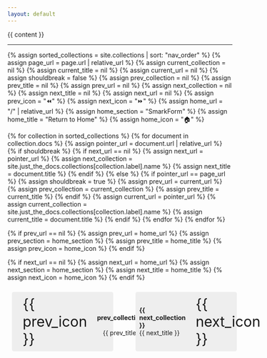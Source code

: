 ```yaml
---
layout: default
---
```




{{ content }}

<hr/>



{% assign sorted_collections = site.collections | sort: "nav_order" %}
{% assign page_url = page.url | relative_url %}
{% assign current_collection = nil %}
{% assign current_title = nil %}
{% assign current_url = nil %}
{% assign shouldbreak = false %}
{% assign prev_collection = nil %}
{% assign prev_title = nil %}
{% assign prev_url = nil %}
{% assign next_collection = nil %}
{% assign next_title = nil %}
{% assign next_url = nil %}
{% assign prev_icon = "⏪" %}
{% assign next_icon = "⏩" %}
{% assign home_url = "/" | relative_url %}
{% assign home_section = "SmarkForm" %}
{% assign home_title = "Return to Home" %}
{% assign home_icon = "🏠" %}

{% for collection in sorted_collections %}
  {% for document in collection.docs %}
   {% assign pointer_url = document.url | relative_url %}
   {% if shouldbreak %}
    {% if next_url == nil %}
     {% assign next_url = pointer_url %}
     {% assign next_collection = site.just_the_docs.collections[collection.label].name %}
     {% assign next_title = document.title %}
    {% endif %}
   {% else %}
    {% if pointer_url == page_url %}
     {% assign shouldbreak = true %}
     {% assign prev_url = current_url %}
     {% assign prev_collection = current_collection %}
     {% assign prev_title = current_title %}
    {% endif %}
    {% assign current_url = pointer_url %}
    {% assign current_collection = site.just_the_docs.collections[collection.label].name %}
    {% assign current_title = document.title %}
   {% endif %}
  {% endfor %}
{% endfor %}

<!-- ](Break Markdown Syntax Hilighting misscompilance)  -->


{% if prev_url == nil %}
 {% assign prev_url = home_url %}
 {% assign prev_section = home_section %}
 {% assign prev_title = home_title %}
 {% assign prev_icon = home_icon %}
{% endif %}

{% if next_url == nil %}
 {% assign next_url = home_url %}
 {% assign next_section = home_section %}
 {% assign next_title = home_title %}
 {% assign next_icon = home_icon %}
{% endif %}


<style>
.bottom-bar {
    display: flex;
    justify-content: space-between;
    padding: 10px;
    bottom: 0;
    left: 0;
    width: 100%;
}

.bottom-bar .nav-link {
    display: flex;
    align-items: center;
    background: #eee;
    border-radius: .3em;
    max-width: 45%;
}
.bottom-bar .nav-link:hover {
    transform: translate(.1em, .1em);
}

.bottom-bar .nav-link:first-child .icon {
    padding: .5rem .7rem .5rem 1.5rem;
}
.bottom-bar .nav-link:first-child .text {
    padding: .5rem .5rem .5rem .7rem;
    text-align: right;
}
.bottom-bar .nav-link:last-child .icon {
    padding: .5rem 1.5rem .5rem .7rem;
}
.bottom-bar .nav-link:last-child .text {
    padding: .5rem .7rem .5rem .5rem;
    text-align: left;
}

.bottom-bar a
, .bottom-bar a:link
, .bottom-bar a:visited
, .bottom-bar a:hover {
    text-decoration: none;
    display: flex;
    align-items: center;
}

.bottom-bar .icon {
    font-size: 2rem;
    display: flex;
    align-items: center;
    justify-content: center;
}

.bottom-bar .text {
    display: flex;
    flex-direction: column;
}

.bottom-bar .line {
    margin: 0;
    padding: 0;
}
.bottom-bar .bold {
    font-weight: bold;
}

.bottom-bar .prev-page {
    justify-content: flex-start;
}

.bottom-bar .next-page {
    justify-content: flex-end;
}

@media print {
    .bottom-bar {
        display: none;
    }
}
</style>



<div class="bottom-bar">
    <div class="nav-link">
        <a href="{{prev_url}}">
            <div class="icon">{{ prev_icon }}</div>
            <div class="text">
                <div class="line bold">{{ prev_collection }}</div>
                <div class="line">{{ prev_title }}</div>
            </div>
        </a>
    </div>
    <div class="nav-link">
        <a href="{{next_url}}">
            <div class="text">
                <div class="line bold">{{ next_collection }}</div>
                <div class="line">{{ next_title }}</div>
            </div>
            <div class="icon">{{ next_icon }}</div>
        </a>
    </div>
</div>
